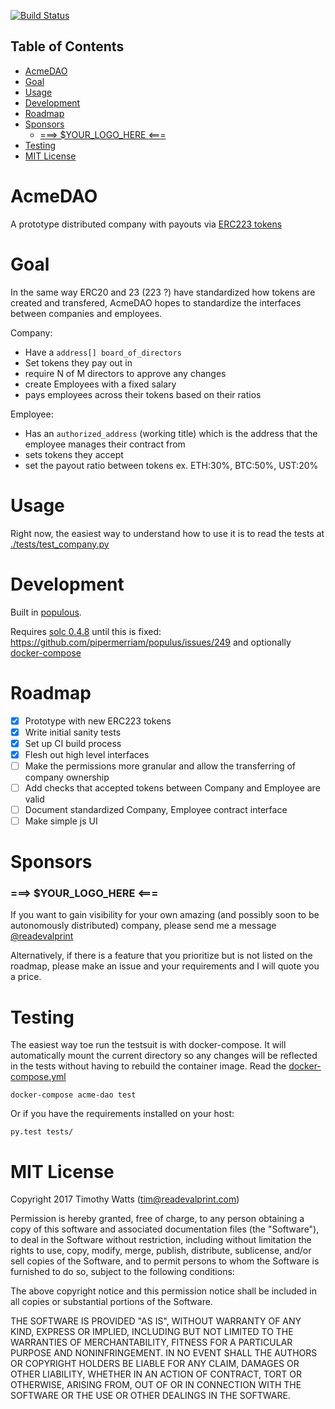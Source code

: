 [![Build Status](https://travis-ci.org/readevalprint/acme-dao.svg?branch=master)](https://travis-ci.org/readevalprint/acme-dao)

## Table of Contents
- [AcmeDAO](#acmedao)
- [Goal](#goal)
- [Usage](#usage)
- [Development](#development)
- [Roadmap](#roadmap)
- [Sponsors](#sponsors)
    + [===> $YOUR_LOGO_HERE <===](#sponsors)
- [Testing](#testing)
- [MIT License](#mit-license)


# AcmeDAO

A prototype distributed company with payouts via [ERC223 tokens](https://github.com/aragon/ERC23/)

# Goal

In the same way ERC20 and 23 (223 ?) have standardized how tokens are created and transfered,
AcmeDAO hopes to standardize the interfaces between companies and employees.

Company:
 - Have a `address[] board_of_directors`
 - Set tokens they pay out in
 - require N of M directors to approve any changes
 - create Employees with a fixed salary
 - pays employees across their tokens based on their ratios

Employee:
 - Has an `authorized_address` (working title) which is the address that the employee manages their contract from
 - sets tokens they accept
 - set the payout ratio between tokens ex. ETH:30%, BTC:50%, UST:20%

# Usage

Right now, the easiest way to understand how to use it is to read the tests at [./tests/test_company.py](./tests/test_company.py)

# Development
Built in [populous](https://github.com/pipermerriam/populus).

Requires [solc 0.4.8](https://github.com/ethereum/solidity/tree/release_0.4.8) until this is fixed: https://github.com/pipermerriam/populus/issues/249
and optionally [docker-compose](https://docs.docker.com/compose/)

# Roadmap

- [x] Prototype with new ERC223 tokens
- [x] Write initial sanity tests
- [x] Set up CI build process
- [x] Flesh out high level interfaces
- [ ] Make the permissions more granular and allow the transferring of company ownership
- [ ] Add checks that accepted tokens between Company and Employee are valid
- [ ] Document standardized Company, Employee contract interface
- [ ] Make simple js UI

# Sponsors


### ===> $YOUR_LOGO_HERE <===

If you want to gain visibility for your own amazing (and possibly soon to be autonomously distributed) company, please send me a message [@readevalprint](https://twitter.com/readevalprint/)

Alternatively, if there is a feature that you prioritize but is not listed
on the roadmap, please make an issue and your requirements and I will quote you a price.

# Testing

The easiest way toe run the testsuit is with docker-compose. It will automatically mount the current directory so
any changes will be reflected in the tests without having to rebuild the container image. Read the [docker-compose.yml](./docker-compose.yml)

```
docker-compose acme-dao test
```

Or if you have the requirements installed on your host:

```
py.test tests/
```


# MIT License

Copyright 2017 Timothy Watts (tim@readevalprint.com)

Permission is hereby granted, free of charge, to any person obtaining a copy of this software and associated documentation files (the "Software"), to deal in the Software without restriction, including without limitation the rights to use, copy, modify, merge, publish, distribute, sublicense, and/or sell copies of the Software, and to permit persons to whom the Software is furnished to do so, subject to the following conditions:

The above copyright notice and this permission notice shall be included in all copies or substantial portions of the Software.

THE SOFTWARE IS PROVIDED "AS IS", WITHOUT WARRANTY OF ANY KIND, EXPRESS OR IMPLIED, INCLUDING BUT NOT LIMITED TO THE WARRANTIES OF MERCHANTABILITY, FITNESS FOR A PARTICULAR PURPOSE AND NONINFRINGEMENT. IN NO EVENT SHALL THE AUTHORS OR COPYRIGHT HOLDERS BE LIABLE FOR ANY CLAIM, DAMAGES OR OTHER LIABILITY, WHETHER IN AN ACTION OF CONTRACT, TORT OR OTHERWISE, ARISING FROM, OUT OF OR IN CONNECTION WITH THE SOFTWARE OR THE USE OR OTHER DEALINGS IN THE SOFTWARE.
